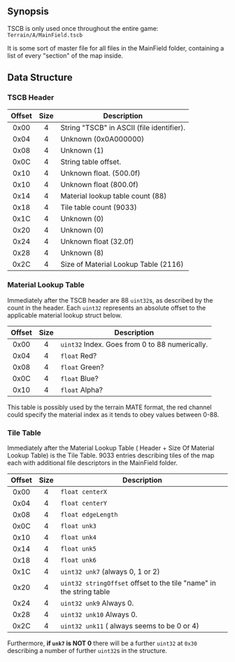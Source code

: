 ## Synopsis

TSCB is only used once throughout the entire game: `Terrain/A/MainField.tscb`

It is some sort of master file for all files in the MainField folder, containing
a list of every "section" of the map inside.

## Data Structure

### TSCB Header

| Offset | Size | Description                               |
|:------:|:----:|-------------------------------------------|
|  0x00  |  4   | String "TSCB" in ASCII (file identifier). |
|  0x04  |  4   | Unknown (0x0A000000)                      |
|  0x08  |  4   | Unknown (1)                               |
|  0x0C  |  4   | String table offset.                      |
|  0x10  |  4   | Unknown float. (500.0f)                   |
|  0x10  |  4   | Unknown float (800.0f)                    |
|  0x14  |  4   | Material lookup table count (88)          |
|  0x18  |  4   | Tile table count (9033)                   |
|  0x1C  |  4   | Unknown (0)                               |
|  0x20  |  4   | Unknown (0)                               |
|  0x24  |  4   | Unknown float (32.0f)                     |
|  0x28  |  4   | Unknown (8)                               |
|  0x2C  |  4   | Size of Material Lookup Table (2116)      |

### Material Lookup Table

Immediately after the TSCB header are 88 `uint32`s, as described by the count in
the header. Each `uint32` represents an absolute offset to the applicable material
lookup struct below.

| Offset | Size | Description                                    |
|:------:|:----:|------------------------------------------------|
|  0x00  |  4   | `uint32` Index. Goes from 0 to 88 numerically. |
|  0x04  |  4   | `float` Red?                                   |
|  0x08  |  4   | `float` Green?                                 |
|  0x0C  |  4   | `float` Blue?                                  |
|  0x10  |  4   | `float` Alpha?                                 |

This table is possibly used by the terrain MATE format, the red channel could
specify the material index as it tends to obey values between 0-88.

### Tile Table

Immediately after the Material Lookup Table ( Header + Size Of Material Lookup
Table) is the Tile Table. 9033 entries describing tiles of the map each with
additional file descriptors in the MainField folder.

| Offset | Size | Description                                                         |
|:------:|:----:|---------------------------------------------------------------------|
|  0x00  |  4   | `float centerX`                                                     |
|  0x04  |  4   | `float centerY`                                                     |
|  0x08  |  4   | `float edgeLength`                                                  |
|  0x0C  |  4   | `float unk3`                                                        |
|  0x10  |  4   | `float unk4`                                                        |
|  0x14  |  4   | `float unk5`                                                        |
|  0x18  |  4   | `float unk6`                                                        |
|  0x1C  |  4   | `uint32 unk7` (always 0, 1 or 2)                                    |
|  0x20  |  4   | `uint32 stringOffset` offset to the tile "name" in the string table |
|  0x24  |  4   | `uint32 unk9` Always 0.                                             |
|  0x28  |  4   | `uint32 unk10` Always 0.                                            |
|  0x2C  |  4   | `uint32 unk11` ( always seems to be 0 or 4)                         |

Furthermore, **if `unk7` is NOT 0** there will be a further `uint32` at `0x30`
describing a number of further `uint32`s in the structure.
